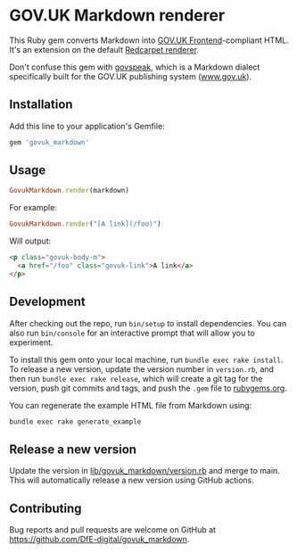 # GOV.UK Markdown renderer

This Ruby gem converts Markdown into [GOV.UK Frontend](https://github.com/alphagov/govuk-frontend)-compliant HTML. It's an extension on the default [Redcarpet renderer](https://github.com/vmg/redcarpet).

Don't confuse this gem with [govspeak](https://github.com/alphagov/govspeak), which is a Markdown dialect specifically built for the GOV.UK publishing system (www.gov.uk).

## Installation

Add this line to your application's Gemfile:

```ruby
gem 'govuk_markdown'
```

## Usage

```rb
GovukMarkdown.render(markdown)
```

For example:

```rb
GovukMarkdown.render("[A link](/foo)")
```

Will output:

```html
<p class="govuk-body-m">
  <a href="/foo" class="govuk-link">A link</a>
</p>
```

## Development

After checking out the repo, run `bin/setup` to install dependencies. You can also run `bin/console` for an interactive prompt that will allow you to experiment.

To install this gem onto your local machine, run `bundle exec rake install`. To release a new version, update the version number in `version.rb`, and then run `bundle exec rake release`, which will create a git tag for the version, push git commits and tags, and push the `.gem` file to [rubygems.org](https://rubygems.org).

You can regenerate the example HTML file from Markdown using:

```sh
bundle exec rake generate_example
```

## Release a new version

Update the version in [lib/govuk_markdown/version.rb](lib/govuk_markdown/version.rb) and merge to main. This will automatically release a new version using GitHub actions.

## Contributing

Bug reports and pull requests are welcome on GitHub at https://github.com/DfE-digital/govuk_markdown.
